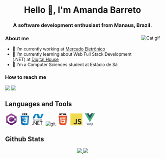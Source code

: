 <h1 align="center">Hello 👋, I'm Amanda Barreto</h1>
<h3 align="center">A software development enthusiast from Manaus, Brazil.</h3>
<div display="flex">
<img align="right" alt="Cat gif" height="280em" src="https://media.giphy.com/media/j0HjChGV0J44KrrlGv/giphy.gif">
<div align="left">
 
<h3 align="left">About me</h3>

- 🔭 I’m currently working at [Mercado Eletrônico](https://www.me.com.br/)
- 🌱 I’m currently learning about Web Full Stack Development (.NET) at [Digital House](https://www.digitalhouse.com/br)
- 📝 I'm a Computer Sciences student at Estácio de Sá
 
<h3 align="left">How to reach me</h3>
<p align="left">
<a href = "https://www.linkedin.com/in/amandacbarreto/"><img src="https://img.shields.io/badge/linkedin-%230077B5.svg?style=for-the-badge&logo=linkedin&logoColor=white" target="_blank"></a>
<a href = "mailto: amanda.c.s.barreto@gmail.com"><img src="https://img.shields.io/badge/Gmail-D14836?style=for-the-badge&logo=gmail&logoColor=white" target="_blank"></a>
</p>

 </div>
 
</div>
 
## Languages and Tools
<p align="left"> <a href="https://www.w3schools.com/cs/" target="_blank" rel="noreferrer"> <img src="https://raw.githubusercontent.com/devicons/devicon/master/icons/csharp/csharp-original.svg" alt="csharp" width="40" height="40"/> </a> <a href="https://www.w3schools.com/css/" target="_blank" rel="noreferrer"> <img src="https://raw.githubusercontent.com/devicons/devicon/master/icons/css3/css3-original-wordmark.svg" alt="css3" width="40" height="40"/> </a> <a href="https://dotnet.microsoft.com/" target="_blank" rel="noreferrer"> <img src="https://raw.githubusercontent.com/devicons/devicon/master/icons/dot-net/dot-net-original-wordmark.svg" alt="dotnet" width="40" height="40"/> </a> <a href="https://git-scm.com/" target="_blank" rel="noreferrer"> <img src="https://www.vectorlogo.zone/logos/git-scm/git-scm-icon.svg" alt="git" width="40" height="40"/> </a> <a href="https://www.w3.org/html/" target="_blank" rel="noreferrer"> <img src="https://raw.githubusercontent.com/devicons/devicon/master/icons/html5/html5-original-wordmark.svg" alt="html5" width="40" height="40"/> </a> <a href="https://developer.mozilla.org/en-US/docs/Web/JavaScript" target="_blank" rel="noreferrer"> <img src="https://raw.githubusercontent.com/devicons/devicon/master/icons/javascript/javascript-original.svg" alt="javascript" width="40" height="40"/> </a> <a href="https://vuejs.org/" target="_blank" rel="noreferrer"> <img src="https://raw.githubusercontent.com/devicons/devicon/master/icons/vuejs/vuejs-original-wordmark.svg" alt="vuejs" width="40" height="40"/> </a> </p>


## Github Stats 

<div align="center" display="flex">
  <a href="https://github.com/amandacbarreto">
  <img height="180em" src="https://github-readme-stats.vercel.app/api?username=amandacbarreto&show_icons=true&theme=bear&include_all_commits=true&count_private=true"/>
  <img height="180em" src="https://github-readme-stats.vercel.app/api/top-langs/?username=amandacbarreto&layout=compact&langs_count=7&theme=bear"/>
</div>

 


